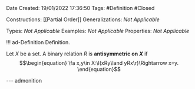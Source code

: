 <br />
<br />

Date Created: 19/01/2022 17:36:50
Tags: #Definition #Closed

Constructions: [[Partial Order]]
Generalizations: _Not Applicable_

Types: _Not Applicable_
Examples: _Not Applicable_ 
Properties: _Not Applicable_

!!! ad-Definition Definition.

Let $X$ be a set. A binary relation $R$ is **antisymmetric on $X$** if
$$\begin{equation}
    \fa x,y\in X:\l(xRy\land yRx\r)\Rightarrow x=y.
\end{equation}$$

--- admonition
